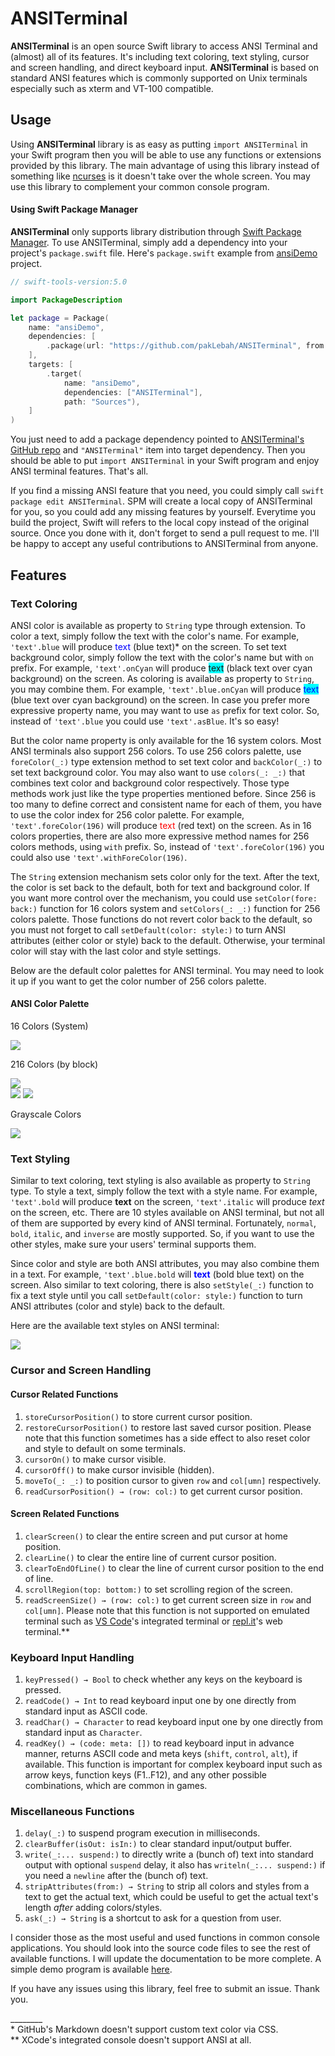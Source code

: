 # ANSITerminal

**ANSITerminal** is an open source Swift library to access ANSI Terminal and (almost) all of its features. It's including text coloring, text styling, cursor and screen handling, and direct keyboard input. **ANSITerminal** is based on standard ANSI features which is commonly supported on Unix terminals especially such as xterm and VT-100 compatible.

## Usage

Using **ANSITerminal** library is as easy as putting `import ANSITerminal` in your Swift program then you will be able to use any functions or extensions provided by this library. The main advantage of using this library instead of something like [ncurses](https://www.gnu.org/software/ncurses/) is it doesn't take over the whole screen. You may use this library to complement your common console program.

#### Using Swift Package Manager

**ANSITerminal** only supports library distribution through [Swift Package Manager](https://swift.org/package-manager). To use ANSITerminal, simply add a dependency into your project's `package.swift` file. Here's `package.swift` example from [ansiDemo](https://github.com/pakLebah/ansiDemo) project.

```swift
// swift-tools-version:5.0

import PackageDescription

let package = Package(
    name: "ansiDemo",
    dependencies: [
        .package(url: "https://github.com/pakLebah/ANSITerminal", from: "0.0.2"),
    ],
    targets: [
        .target(
            name: "ansiDemo",
            dependencies: ["ANSITerminal"],
            path: "Sources"),
    ]
)
```

You just need to add a package dependency pointed to [ANSITerminal's GitHub repo](https://github.com/pakLebah/ANSITerminal) and `"ANSITerminal"` item into target dependency. Then you should be able to put `import ANSITerminal` in your Swift program and enjoy ANSI terminal features. That's all.

If you find a missing ANSI feature that you need, you could simply call `swift package edit ANSITerminal`. SPM will create a local copy of ANSITerminal for you, so you could add any missing features by yourself. Everytime you build the project, Swift will refers to the local copy instead of the original source. Once you done with it, don't forget to send a pull request to me. I'll be happy to accept any useful contributions to ANSITerminal from anyone.

## Features

### Text Coloring

ANSI color is available as property to `String` type through extension. To color a text, simply follow the text with the color's name. For example, `'text'.blue` will produce <span style="color: blue">text</span> (blue text)* on the screen. To set text background color, simply follow the text with the color's name but with `on` prefix. For example, `'text'.onCyan` will produce <span style="background: cyan">text</span> (black text over cyan background) on the screen. As coloring is available as property to `String`, you may combine them. For example, `'text'.blue.onCyan` will produce <span style="color: blue; background: cyan">text</span> (blue text over cyan background) on the screen. In case you prefer more expressive property name, you may want to use `as` prefix for text color. So, instead of `'text'.blue` you could use `'text'.asBlue`. It's so easy!

But the color name property is only available for the 16 system colors. Most ANSI terminals also support 256 colors. To use 256 colors palette, use `foreColor(_:)` type extension method to set text color and `backColor(_:)` to set text background color. You may also want to use `colors(_: _:)` that combines text color and background color respectively. Those type methods work just like the type properties mentioned before. Since 256 is too many to define correct and consistent name for each of them, you have to use the color index for 256 color palette. For example, `'text'.foreColor(196)` will produce <span style="color: #ff0000">text</span> (red text) on the screen. As in 16 colors properties, there are also more expressive method names for 256 colors methods, using `with` prefix. So, instead of `'text'.foreColor(196)` you could also use `'text'.withForeColor(196)`.

The `String` extension mechanism sets color only for the text. After the text, the color is set back to the default, both for text and background color. If you want more control over the mechanism, you could use `setColor(fore: back:)` function for 16 colors system and `setColors(_: _:)` function for 256 colors palette. Those functions do not revert color back to the default, so you must not forget to call `setDefault(color: style:)` to turn ANSI attributes (either color or style) back to the default. Otherwise, your terminal color will stay with the last color and style settings.

Below are the default color palettes for ANSI terminal. You may need to look it up if you want to get the color number of 256 colors palette.

#### ANSI Color Palette

16 Colors (System)

![](Assets/colors_16.png)
<!-- <table>
  <thead style="background:#eeeeee"><td><b>Number</b></td><td><b>Name</b></td><td><b>Color</b></td><td><b>Color</b></td><td><b>Name</b></td><td><b>Number</b></td></thead>
  <tr><td>0</td><td>black  </td><td style="background-color:#000000"></td><td style="background:#808080"></td><td>darkGray    </td><td> 8</td></tr>
  <tr><td>1</td><td>red    </td><td style="background-color:#800000"></td><td style="background:#ff0000"></td><td>lightRed    </td><td> 9</td></tr>
  <tr><td>2</td><td>green  </td><td style="background-color:#008000"></td><td style="background:#00ff00"></td><td>lightGreen  </td><td>10</td></tr>
  <tr><td>3</td><td>brown  </td><td style="background-color:#808000"></td><td style="background:#ffff00"></td><td>yellow      </td><td>11</td></tr>
  <tr><td>4</td><td>blue   </td><td style="background-color:#000080"></td><td style="background:#0000ff"></td><td>lightBlue   </td><td>12</td></tr>
  <tr><td>5</td><td>magenta</td><td style="background-color:#800080"></td><td style="background:#ff00ff"></td><td>lightMagenta</td><td>13</td></tr>
  <tr><td>6</td><td>cyan   </td><td style="background-color:#008080"></td><td style="background:#00ffff"></td><td>lightCyan   </td><td>14</td></tr>
  <tr><td>7</td><td>gray   </td><td style="background-color:#c0c0c0"></td><td style="background:#ffffff"></td><td>white       </td><td>15</td></tr>
</table> -->

216 Colors (by block)

![](Assets/colors_216a.png)    
![](Assets/colors_216c.png)
![](Assets/colors_216e.png)
<!-- <table>
<thead><td><b>A</b></td><td> +0 </td><td> +1 </td><td> +2 </td><td> +3 </td><td> +4 </td><td> +5 </td><td><b>B</b></td><td> +0 </td><td> +1 </td><td> +2 </td><td> +3 </td><td> +4 </td><td> +5 </td></thead>
<tr><td> 16</td><td style="background:#000000"></td><td style="background:#00005f"></td><td style="background:#000087"></td><td style="background:#0000af"></td><td style="background:#0000d7"></td><td style="background:#0000ff"></td><td> 22</td><td style="background:#005f00"></td><td style="background:#005f5f"></td><td style="background:#005f87"></td><td style="background:#005faf"></td><td style="background:#005fd7"></td><td style="background:#005fff"></td></tr>
<tr><td> 52</td><td style="background:#5f0000"></td><td style="background:#5f005f"></td><td style="background:#5f0087"></td><td style="background:#5f00af"></td><td style="background:#5f00d7"></td><td style="background:#5f00ff"></td><td> 58</td><td style="background:#5f5f00"></td><td style="background:#5f5f5f"></td><td style="background:#5f5f87"></td><td style="background:#5f5faf"></td><td style="background:#5f5fd7"></td><td style="background:#5f5fff"></td></tr>
<tr><td> 88</td><td style="background:#870000"></td><td style="background:#87005f"></td><td style="background:#870087"></td><td style="background:#8700af"></td><td style="background:#8700d7"></td><td style="background:#8700ff"></td><td> 94</td><td style="background:#875f00"></td><td style="background:#875f5f"></td><td style="background:#875f87"></td><td style="background:#875faf"></td><td style="background:#875fd7"></td><td style="background:#875fff"></td></tr>
<tr><td>124</td><td style="background:#af0000"></td><td style="background:#af005f"></td><td style="background:#af0087"></td><td style="background:#af00af"></td><td style="background:#af00d7"></td><td style="background:#af00ff"></td><td>130</td><td style="background:#af5f00"></td><td style="background:#af5f5f"></td><td style="background:#af5f87"></td><td style="background:#af5faf"></td><td style="background:#af5fd7"></td><td style="background:#af5fff"></td></tr>
<tr><td>160</td><td style="background:#d70000"></td><td style="background:#d7005f"></td><td style="background:#d70087"></td><td style="background:#d700af"></td><td style="background:#d700d7"></td><td style="background:#d700ff"></td><td>166</td><td style="background:#d75f00"></td><td style="background:#d75f5f"></td><td style="background:#d75f87"></td><td style="background:#d75faf"></td><td style="background:#d75fd7"></td><td style="background:#d75fff"></td></tr>
<tr><td>196</td><td style="background:#ff0000"></td><td style="background:#ff005f"></td><td style="background:#ff0087"></td><td style="background:#ff00af"></td><td style="background:#ff00d7"></td><td style="background:#ff00ff"></td><td>202</td><td style="background:#ff5f00"></td><td style="background:#ff5f5f"></td><td style="background:#ff5f87"></td><td style="background:#ff5faf"></td><td style="background:#ff5fd7"></td><td style="background:#ff5fff"></td></tr>
<thead><td><b>C</b></td><td> +0 </td><td> +1 </td><td> +2 </td><td> +3 </td><td> +4 </td><td> +5 </td><td><b>D</b></td><td> +0 </td><td> +1 </td><td> +2 </td><td> +3 </td><td> +4 </td><td> +5 </td></thead>
<tr><td> 28</td><td style="background:#008700"></td><td style="background:#00875f"></td><td style="background:#008787"></td><td style="background:#0087af"></td><td style="background:#0087d7"></td><td style="background:#0087ff"></td><td> 34</td><td style="background:#00af00"></td><td style="background:#00af5f"></td><td style="background:#00af87"></td><td style="background:#00afaf"></td><td style="background:#00afd7"></td><td style="background:#00afff"></td></tr>
<tr><td> 64</td><td style="background:#5f8700"></td><td style="background:#5f875f"></td><td style="background:#5f8787"></td><td style="background:#5f87af"></td><td style="background:#5f87d7"></td><td style="background:#5f87ff"></td><td> 70</td><td style="background:#5faf00"></td><td style="background:#5faf5f"></td><td style="background:#5faf87"></td><td style="background:#5fafaf"></td><td style="background:#5fafd7"></td><td style="background:#5fafff"></td></tr>
<tr><td>100</td><td style="background:#878700"></td><td style="background:#87875f"></td><td style="background:#878787"></td><td style="background:#8787af"></td><td style="background:#8787d7"></td><td style="background:#8787ff"></td><td>106</td><td style="background:#87af00"></td><td style="background:#87af5f"></td><td style="background:#87af87"></td><td style="background:#87afaf"></td><td style="background:#87afd7"></td><td style="background:#87afff"></td></tr>
<tr><td>136</td><td style="background:#af8700"></td><td style="background:#af875f"></td><td style="background:#af8787"></td><td style="background:#af87af"></td><td style="background:#af87d7"></td><td style="background:#af87ff"></td><td>142</td><td style="background:#afaf00"></td><td style="background:#afaf5f"></td><td style="background:#afaf87"></td><td style="background:#afafaf"></td><td style="background:#afafd7"></td><td style="background:#afafff"></td></tr>
<tr><td>172</td><td style="background:#d78700"></td><td style="background:#d7875f"></td><td style="background:#d78787"></td><td style="background:#d787af"></td><td style="background:#d787d7"></td><td style="background:#d787ff"></td><td>178</td><td style="background:#d7af00"></td><td style="background:#d7af5f"></td><td style="background:#d7af87"></td><td style="background:#d7afaf"></td><td style="background:#d7afd7"></td><td style="background:#d7afff"></td></tr>
<tr><td>208</td><td style="background:#ff8700"></td><td style="background:#ff875f"></td><td style="background:#ff8787"></td><td style="background:#ff87af"></td><td style="background:#ff87d7"></td><td style="background:#ff87ff"></td><td>214</td><td style="background:#ffaf00"></td><td style="background:#ffaf5f"></td><td style="background:#ffaf87"></td><td style="background:#ffafaf"></td><td style="background:#ffafd7"></td><td style="background:#ffafff"></td></tr>
<thead><td><b>E</b></td><td> +0 </td><td> +1 </td><td> +2 </td><td> +3 </td><td> +4 </td><td> +5 </td><td><b>F</b></td><td> +0 </td><td> +1 </td><td> +2 </td><td> +3 </td><td> +4 </td><td> +5 </td></thead>
<tr><td> 40</td><td style="background:#00d700"></td><td style="background:#00d75f"></td><td style="background:#00d787"></td><td style="background:#00d7af"></td><td style="background:#00d7d7"></td><td style="background:#00d7ff"></td><td> 46</td><td style="background:#00ff00"></td><td style="background:#00ff5f"></td><td style="background:#00ff87"></td><td style="background:#00ffaf"></td><td style="background:#00ffd7"></td><td style="background:#00ffff"></td></tr>
<tr><td> 76</td><td style="background:#5fd700"></td><td style="background:#5fd75f"></td><td style="background:#5fd787"></td><td style="background:#5fd7af"></td><td style="background:#5fd7d7"></td><td style="background:#5fd7ff"></td><td> 82</td><td style="background:#5fff00"></td><td style="background:#5fff5f"></td><td style="background:#5fff87"></td><td style="background:#5fffaf"></td><td style="background:#5fffd7"></td><td style="background:#5fffff"></td></tr>
<tr><td>112</td><td style="background:#87d700"></td><td style="background:#87d75f"></td><td style="background:#87d787"></td><td style="background:#87d7af"></td><td style="background:#87d7d7"></td><td style="background:#87d7ff"></td><td>118</td><td style="background:#87ff00"></td><td style="background:#87ff5f"></td><td style="background:#87ff87"></td><td style="background:#87ffaf"></td><td style="background:#87ffd7"></td><td style="background:#87ffff"></td></tr>
<tr><td>148</td><td style="background:#afd700"></td><td style="background:#afd75f"></td><td style="background:#afd787"></td><td style="background:#afd7af"></td><td style="background:#afd7d7"></td><td style="background:#afd7ff"></td><td>154</td><td style="background:#afff00"></td><td style="background:#afff5f"></td><td style="background:#afff87"></td><td style="background:#afffaf"></td><td style="background:#afffd7"></td><td style="background:#afffff"></td></tr>
<tr><td>184</td><td style="background:#d7d700"></td><td style="background:#d7d75f"></td><td style="background:#d7d787"></td><td style="background:#d7d7af"></td><td style="background:#d7d7d7"></td><td style="background:#d7d7ff"></td><td>190</td><td style="background:#d7ff00"></td><td style="background:#d7ff5f"></td><td style="background:#d7ff87"></td><td style="background:#d7ffaf"></td><td style="background:#d7ffd7"></td><td style="background:#d7ffff"></td></tr>
<tr><td>220</td><td style="background:#ffd700"></td><td style="background:#ffd75f"></td><td style="background:#ffd787"></td><td style="background:#ffd7af"></td><td style="background:#ffd7d7"></td><td style="background:#ffd7ff"></td><td>226</td><td style="background:#ffff00"></td><td style="background:#ffff5f"></td><td style="background:#ffff87"></td><td style="background:#ffffaf"></td><td style="background:#ffffd7"></td><td style="background:#ffffff"></td></tr>
</table> -->

Grayscale Colors

![](Assets/colors_256g.png)
<!-- <table>
  <tr><td>»</td><td>232</td><td>233</td><td>234</td><td>235</td><td>236</td><td>237</td><td>238</td><td>239</td><td>240</td><td>241</td><td>242</td><td>243</td></tr>
  <tr><td>Black to Gray</td><td style="background:#080808"></td><td style="background:#121212"></td><td style="background:#1c1c1c"></td><td style="background:#262626"></td><td style="background:#303030"></td><td style="background:#3a3a3a"></td><td style="background:#444444"></td><td style="background:#4e4e4e"></td><td style="background:#585858"></td><td style="background:#626262"></td><td style="background:#6c6c6c"></td><td style="background:#767676"></td></tr>
  <tr><td>Gray to White</td><td style="background:#808080"></td><td style="background:#8a8a8a"></td><td style="background:#949494"></td><td style="background:#9e9e9e"></td><td style="background:#a8a8a8"></td><td style="background:#b2b2b2"></td><td style="background:#bcbcbc"></td><td style="background:#c6c6c6"></td><td style="background:#d0d0d0"></td><td style="background:#dadada"></td><td style="background:#e4e4e4"></td><td style="background:#eeeeee"></td></tr>
  <tr><td>«</td><td>244</td><td>245</td><td>246</td><td>247</td><td>248</td><td>249</td><td>250</td><td>251</td><td>252</td><td>253</td><td>254</td><td>255</td></tr>
</table> -->

### Text Styling

Similar to text coloring, text styling is also available as property to `String` type. To style a text, simply follow the text with a style name. For example, `'text'.bold` will produce **text** on the screen, `'text'.italic` will produce *text* on the screen, etc. There are 10 styles available on ANSI terminal, but not all of them are supported by every kind of ANSI terminal. Fortunately, `normal`, `bold`, `italic`, and `inverse` are mostly supported. So, if you want to use the other styles, make sure your users' terminal supports them.

Since color and style are both ANSI attributes, you may also combine them in a text. For example, `'text'.blue.bold` will <span style="color: blue">**text**</span> (bold blue text) on the screen. Also similar to text coloring, there is also `setStyle(_:)` function to fix a text style until you call `setDefault(color: style:)` function to turn ANSI attributes (color and style) back to the default.

Here are the available text styles on ANSI terminal:

![](Assets/styles_10.png)
<!-- <table>
  <thead style="background:#eeeeee"><td><b>Set</b></td><td><b>Result</b></td><td><b>Unset</b></td></thead>
  <tr><td>normal</td>   <td>text</td>                                           <td><i>unset all</i></td></tr>
  <tr><td>bold</td>     <td><b>text</b></td>                                    <td>noBold</td></tr>
  <tr><td>dim</td>      <td><span style="color: gray">text</span></td>          <td>noDim</td></tr>
  <tr><td>italic</td>   <td><i>text</i></td>                                    <td>noItalic</td></tr>
  <tr><td>underline</td><td><u>text</u></td>                                    <td>noUnderline</td></tr>
  <tr><td>blink</td>    <td><blink>text</blink></td>                            <td>noBlink</td></tr>
  <tr><td>overline</td> <td><span style="text-decoration: overline">text</span></td><td>noOverline</td></tr>
  <tr><td>inverse</td>  <td><span style="color: #eeeeee; background: #333333">text</span></td><td>noInverse</td></tr>
  <tr><td>hidden</td>   <td><span style="color: #eeeeee">text</span></td>       <td>noHidden</td></tr>
  <tr><td>strike</td>   <td><s>text</s></td>                                    <td>noStrike</td></tr>
</table> -->

### Cursor and Screen Handling

#### Cursor Related Functions

1. `storeCursorPosition()` to store current cursor position.
2. `restoreCursorPosition()` to restore last saved cursor position. Please note that this function sometimes has a side effect to also reset color and style to default on some terminals.
3. `cursorOn()` to make cursor visible.
4. `cursorOff()` to make cursor invisible (hidden).
5. `moveTo(_: _:)` to position cursor to given `row` and `col[umn]` respectively.
6. `readCursorPosition() → (row: col:)` to get current cursor position.

#### Screen Related Functions

1. `clearScreen()` to clear the entire screen and put cursor at home position.
2. `clearLine()` to clear the entire line of current cursor position.
3. `clearToEndOfLine()` to clear the line of current cursor position to the end of line.
4. `scrollRegion(top: bottom:)` to set scrolling region of the screen.
5. `readScreenSize() → (row: col:)` to get current screen size in `row` and `col[umn]`. Please note that this function is not supported on emulated terminal such as [VS Code](https://code.visualstudio.com/)'s integrated terminal or [repl.it](replit.com)'s web terminal.**

### Keyboard Input Handling

1. `keyPressed() → Bool` to check whether any keys on the keyboard is pressed.
2. `readCode() → Int` to read keyboard input one by one directly from standard input as ASCII code.
3. `readChar() → Character` to read keyboard input one by one directly from standard input as `Character`.
4. `readKey() → (code: meta: [])` to read keyboard input in advance manner, returns ASCII code and meta keys (`shift`, `control`, `alt`), if available. This function is important for complex keyboard input such as arrow keys, function keys (F1..F12), and any other possible combinations, which are common in games.

### Miscellaneous Functions

1. `delay(_:)` to suspend program execution in milliseconds.
2. `clearBuffer(isOut: isIn:)` to clear standard input/output buffer.
3. `write(_:... suspend:)` to directly write a (bunch of) text into standard output with optional `suspend` delay, it also has `writeln(_:... suspend:)` if you need a `newline` after the (bunch of) text.
4. `stripAttributes(from:) → String` to strip all colors and styles from a text to get the actual text, which could be useful to get the actual text's length *after* adding colors/styles.
5. `ask(_:) → String` is a shortcut to ask for a question from user.

I consider those as the most useful and used functions in common console applications. You should look into the source code files to see the rest of available functions. I will update the documentation to be more complete. A simple demo program is available [here](https://github.com/pakLebah/ansiDemo).

If you have any issues using this library, feel free to submit an issue. Thank you.

\________    
\* GitHub's Markdown doesn't support custom text color via CSS.    
\** XCode's integrated console doesn't support ANSI at all.